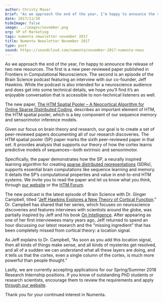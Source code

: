 ```yaml
---
author: Christy Maver
brief: "As we approach the end of the year, I’m happy to announce the release of two new resources.  The first is a new peer-reviewed paper published in Frontiers in Computational Neuroscience. The second is an episode of the Brain Science podcast featuring an interview with our co-founder, Jeff Hawkins. While the podcast is also intended for a neuroscience audience and does get into some technical details, we hope you’ll find it’s an enjoyable conversation that is accessible to non-technical listeners as well."
date: 2017/11/30
hideImage: false
image: ../images/november.png
org: VP of Marketing
tags: numenta newsletter november 2017
title: Numenta Newsletter November 2017
type: post
sound: https://soundcloud.com/numenta/november-2017-numenta-news
---
```


As we approach the end of the year, I’m happy to announce the release of two new resources.  The first is a new peer-reviewed paper published in Frontiers in Computational Neuroscience. The second is an episode of the Brain Science podcast featuring an interview with our co-founder, Jeff Hawkins. While the podcast is also intended for a neuroscience audience and does get into some technical details, we hope you’ll find it’s an enjoyable conversation that is accessible to non-technical listeners as well.

The new paper, [The HTM Spatial Pooler – A Neocortical Algorithm for Online Sparse Distributed Coding](https://www.frontiersin.org/articles/10.3389/fncom.2017.00111), describes an important element of HTM, the HTM spatial pooler, which is a key component of our sequence memory and sensorimotor inference models.  

Given our focus on brain theory and research, our goal is to create a set of peer-reviewed papers documenting all of our research discoveries.  The HTM spatial pooler (SP) paper marks the sixth peer-reviewed paper in that set.  It provides analysis that supports our theory of how the cortex learns predictive models of sequences—both extrinsic and sensorimotor.

Specifically, the paper demonstrates how the SP, a neurally inspired learning algorithm for creating [sparse distributed representations](https://arxiv.org/abs/1601.00720) (SDRs), supports essential brain computations like sequence learning and memory. It details the SP’s computational properties and value in end-to-end HTM systems. We invite you to read the paper and let us know what you think, through [our website](https://numenta.com/contact/) or the [HTM Forum](https://discourse.numenta.org/).

The new podcast is the latest episode of Brain Science with Dr. Ginger Campbell, titled “[Jeff Hawkins Explores a New Theory of Cortical Function](http://brainsciencepodcast.com/bsp/2017/139-hawkins).” Dr. Campbell has shared that her series, which focuses on neuroscience discoveries and features interviews with scientists around the globe, was partially inspired by Jeff and his book [On Intelligence](https://numenta.com/papers-videos-and-more/resources/on-intelligence/).  After appearing as one of her first interviewees many years ago, Jeff returned to spend an hour discussing our latest research and the “missing ingredient” that has been completely missed from cortical theory: a location signal.  

As Jeff explains to Dr. Campbell, “As soon as you add this location signal, then all kinds of things make sense, and all kinds of mysteries get resolved, and all of a sudden we can understand what all these layers are doing, and it tells us that the cortex, even a single column of the cortex, is much more powerful than people thought.”

Lastly, we are currently accepting applications for our Spring/Summer 2018 Research Internship positions. If you know of outstanding PhD students or research scientists, encourage them to review the requirements and apply [through our website](https://numenta.com/careers-and-team/careers/research-internship/).

Thank you for your continued interest in Numenta.
